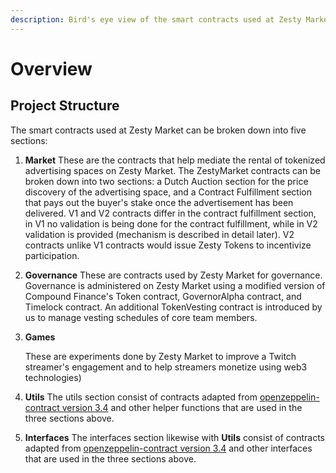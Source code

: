 ```yaml
---
description: Bird's eye view of the smart contracts used at Zesty Market
---
```


# Overview

## Project Structure

The smart contracts used at Zesty Market can be broken down into five sections:

1. **Market** These are the contracts that help mediate the rental of tokenized advertising spaces on Zesty Market. The ZestyMarket contracts can be broken down into two sections: a Dutch Auction section for the price discovery of the advertising space, and a Contract Fulfillment section that pays out the buyer's stake once the advertisement has been delivered.   V1 and V2 contracts differ in the contract fulfillment section, in V1 no validation is being done for the contract fulfillment, while in V2 validation is provided \(mechanism is described in detail later\). V2 contracts unlike V1 contracts would issue Zesty Tokens to incentivize participation. 
2. **Governance** These are contracts used by Zesty Market for governance. Governance is administered on Zesty Market using a modified version of Compound Finance's Token contract, GovernorAlpha contract, and Timelock contract. An additional TokenVesting contract is introduced by us to manage vesting schedules of core team members.  
3. **Games**

   These are experiments done by Zesty Market to improve a Twitch streamer's engagement and to help streamers monetize using web3 technologies\)  

4. **Utils** The utils section consist of contracts adapted from [openzeppelin-contract version 3.4](https://github.com/OpenZeppelin/openzeppelin-contracts/tree/release-v3.4/contracts) and other helper functions that are used in the three sections above. 
5. **Interfaces** The interfaces section likewise with **Utils** consist of contracts adapted from [openzeppelin-contract version 3.4](https://github.com/OpenZeppelin/openzeppelin-contracts/tree/release-v3.4/contracts) and other interfaces that are used in the three sections above.



